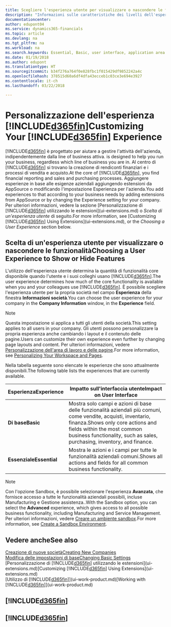 ```yaml
---
title: Scegliere l'esperienza utente per visualizzare o nascondere le funzioni avanzate | Documenti Microsoft
description: "Informazioni sulle caratteristiche dei livelli dell'esperienza utente Base o Essenziale che hanno effetto su interfaccia utente, aree di applicazione e società in Dynamics 365 Business edition."
documentationcenter: 
author: edupont04
ms.service: dynamics365-financials
ms.topic: article
ms.devlang: na
ms.tgt_pltfrm: na
ms.workload: na
ms.search.keywords: Essential, Basic, user interface, application area
ms.date: 01/19/2018
ms.author: edupont
ms.translationtype: HT
ms.sourcegitcommit: b34f276a764f0e828fbc1f015429df9852242a4c
ms.openlocfilehash: 378515d60a6df4dfa43ecceb1c03ce3e694e3927
ms.contentlocale: it-ch
ms.lasthandoff: 03/22/2018

---
```

# <a name="customizing-your-included365finincludesd365finmdmd-experience"></a><span data-ttu-id="ec6f6-103">Personalizzazione dell'esperienza [!INCLUDE[d365fin](includes/d365fin_md.md)]</span><span class="sxs-lookup"><span data-stu-id="ec6f6-103">Customizing Your [!INCLUDE[d365fin](includes/d365fin_md.md)] Experience</span></span>
[!INCLUDE[d365fin](includes/d365fin_md.md)]<span data-ttu-id="ec6f6-104"> è progettato per aiutare a gestire l'attività dell'azienda, indipendentemente dalla line of business attiva.</span><span class="sxs-lookup"><span data-stu-id="ec6f6-104"> is designed to help you run your business, regardless which line of business you are in.</span></span> <span data-ttu-id="ec6f6-105">Al centro di [!INCLUDE[d365fin](includes/d365fin_md.md)] si trovano la creazione di rendiconti finanziari e i processi di vendita e acquisto.</span><span class="sxs-lookup"><span data-stu-id="ec6f6-105">At the core of [!INCLUDE[d365fin](includes/d365fin_md.md)], you find financial reporting and sales and purchasing processes.</span></span> <span data-ttu-id="ec6f6-106">Aggiungere esperienze in base alle esigenze aziendali aggiungendo estensioni da AppSource o modificando l'impostazione Esperienza per l'azienda.</span><span class="sxs-lookup"><span data-stu-id="ec6f6-106">You add experiences to that according to your business needs by adding extensions from AppSource or by changing the Experience setting for your company.</span></span> <span data-ttu-id="ec6f6-107">Per ulteriori informazioni, vedere la sezione [Personalizzazione di [!INCLUDE[d365fin](includes/d365fin_md.md)] utilizzando le estensioni](ui-extensions.md) o *Scelta di un'esperienza utente* di seguito.</span><span class="sxs-lookup"><span data-stu-id="ec6f6-107">For more information, see [Customizing [!INCLUDE[d365fin](includes/d365fin_md.md)] Using Extensions](ui-extensions.md), or the *Choosing a User Experience* section below.</span></span>

## <a name="choosing-a-user-experience-to-show-or-hide-features"></a><span data-ttu-id="ec6f6-108">Scelta di un'esperienza utente per visualizzare o nascondere le funzionalità</span><span class="sxs-lookup"><span data-stu-id="ec6f6-108">Choosing a User Experience to Show or Hide Features</span></span>
<span data-ttu-id="ec6f6-109">L'utilizzo dell'esperienza utente determina la quantità di funzionalità core disponibile quando l'utente e i suoi colleghi usano [!INCLUDE[d365fin](includes/d365fin_md.md)].</span><span class="sxs-lookup"><span data-stu-id="ec6f6-109">The user experience determines how much of the core functionality is available when you and your colleagues use [!INCLUDE[d365fin](includes/d365fin_md.md)].</span></span> <span data-ttu-id="ec6f6-110">È possibile scegliere l'esperienza utente per la propria società nel campo **Esperienza** della finestra **Informazioni società**.</span><span class="sxs-lookup"><span data-stu-id="ec6f6-110">You can choose the user experience for your company in the **Company Information** window, in the **Experience** field.</span></span>

> [!NOTE]  
> <span data-ttu-id="ec6f6-111">Questa impostazione si applica a tutti gli utenti della società.</span><span class="sxs-lookup"><span data-stu-id="ec6f6-111">This setting applies to all users in your company.</span></span> <span data-ttu-id="ec6f6-112">Gli utenti possono personalizzare la propria esperienza anche cambiando i layout e il contenuto delle pagine.</span><span class="sxs-lookup"><span data-stu-id="ec6f6-112">Users can customize their own experience even further by changing page layouts and content.</span></span> <span data-ttu-id="ec6f6-113">Per ulteriori informazioni, vedere [Personalizzazione dell'area di lavoro e delle pagine](ui-personalization-user.md).</span><span class="sxs-lookup"><span data-stu-id="ec6f6-113">For more information, see [Personalizing Your Workspace and Pages](ui-personalization-user.md).</span></span>  

<span data-ttu-id="ec6f6-114">Nella tabella seguente sono elencate le esperienze che sono attualmente disponibili.</span><span class="sxs-lookup"><span data-stu-id="ec6f6-114">The following table lists the experiences that are currently available.</span></span>

| <span data-ttu-id="ec6f6-115">Esperienza</span><span class="sxs-lookup"><span data-stu-id="ec6f6-115">Experience</span></span> | <span data-ttu-id="ec6f6-116">Impatto sull'interfaccia utente</span><span class="sxs-lookup"><span data-stu-id="ec6f6-116">Impact on User Interface</span></span> |
| --- | --- |
| <span data-ttu-id="ec6f6-117">**Di base**</span><span class="sxs-lookup"><span data-stu-id="ec6f6-117">**Basic**</span></span> |<span data-ttu-id="ec6f6-118">Mostra solo campi e azioni di base delle funzionalità aziendali più comuni, come vendite, acquisti, inventario, finanza.</span><span class="sxs-lookup"><span data-stu-id="ec6f6-118">Shows only core actions and fields within the most common business functionality, such as sales, purchasing, inventory, and finance.</span></span> |
| <span data-ttu-id="ec6f6-119">**Essenziale**</span><span class="sxs-lookup"><span data-stu-id="ec6f6-119">**Essential**</span></span> |<span data-ttu-id="ec6f6-120">Mostra le azioni e i campi per tutte le funzionalità aziendali comuni.</span><span class="sxs-lookup"><span data-stu-id="ec6f6-120">Shows all actions and fields for all common business functionality.</span></span>|

> [!NOTE]  
> <span data-ttu-id="ec6f6-121">Con l'opzione Sandbox, è possibile selezionare l'esperienza **Avanzata**, che fornisce accesso a tutte le funzionalità aziendali possibili, incluse Manufacturing e Gestione assistenza..</span><span class="sxs-lookup"><span data-stu-id="ec6f6-121">With the Sandbox option, you can select the **Advanced** experience, which gives access to all possible business functionality, including Manufacturing and Service Management.</span></span> <span data-ttu-id="ec6f6-122">Per ulteriori informazioni, vedere [Creare un ambiente sandbox](across-how-create-sandbox-environment.md).</span><span class="sxs-lookup"><span data-stu-id="ec6f6-122">For more information, see [Create a Sandbox Environment](across-how-create-sandbox-environment.md).</span></span>

## <a name="see-also"></a><span data-ttu-id="ec6f6-123">Vedere anche</span><span class="sxs-lookup"><span data-stu-id="ec6f6-123">See also</span></span>
[<span data-ttu-id="ec6f6-124">Creazione di nuove società</span><span class="sxs-lookup"><span data-stu-id="ec6f6-124">Creating New Companies</span></span>](about-new-company.md)  
[<span data-ttu-id="ec6f6-125">Modifica delle impostazioni di base</span><span class="sxs-lookup"><span data-stu-id="ec6f6-125">Changing Basic Settings</span></span>](ui-change-basic-settings.md)  
<span data-ttu-id="ec6f6-126">[Personalizzazione di [!INCLUDE[d365fin](includes/d365fin_md.md)] utilizzando le estensioni](ui-extensions.md)</span><span class="sxs-lookup"><span data-stu-id="ec6f6-126">[Customizing [!INCLUDE[d365fin](includes/d365fin_md.md)] Using Extensions](ui-extensions.md)</span></span>  
<span data-ttu-id="ec6f6-127">[Utilizzo di [!INCLUDE[d365fin](includes/d365fin_md.md)]](ui-work-product.md)</span><span class="sxs-lookup"><span data-stu-id="ec6f6-127">[Working with [!INCLUDE[d365fin](includes/d365fin_md.md)]](ui-work-product.md)</span></span>

## [!INCLUDE[d365fin](includes/free_trial_md.md)]  
## [!INCLUDE[d365fin](includes/training_link_md.md)]

